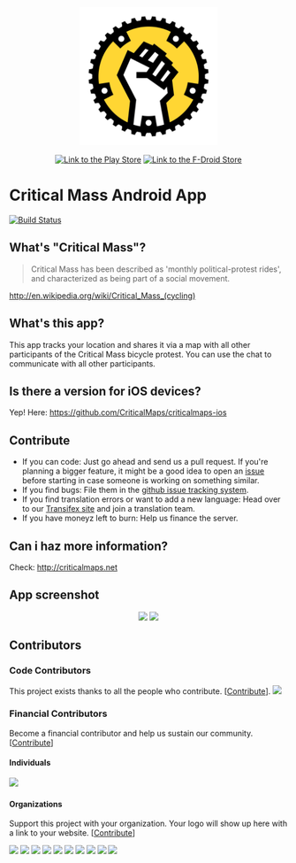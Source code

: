 <p align="center"><a href="https://www.criticalmaps.net"><img src="https://github.com/criticalmaps/criticalmaps-ios/blob/master/images/logo.png" width="250" /></a></p>

<p align="center">
<a title="Play Store Link" target="_blank" href="https://play.google.com/store/apps/details?id=de.stephanlindauer.criticalmaps"><img src="https://play.google.com/intl/en_us/badges/static/images/badges/en_badge_web_generic.png" width="170" alt="Link to the Play Store"/></a>
<a title="F-Droid Link" target="_blank" href="https://f-droid.org/repository/browse/?fdid=de.stephanlindauer.criticalmaps"><img src="https://f-droid.org/wiki/images/c/c4/F-Droid-button_available-on.png" width="170" alt="Link to the F-Droid Store"/></a>
</p>

# Critical Mass Android App

[![Build Status](https://travis-ci.org/criticalmaps/criticalmaps-android.svg)](https://travis-ci.org/criticalmaps/criticalmaps-android)

## What's "Critical Mass"?

>Critical Mass has been described as 'monthly political-protest rides', and characterized as being part of a social movement.

http://en.wikipedia.org/wiki/Critical_Mass_(cycling)

## What's this app?

This app tracks your location and shares it via a map with all other participants of the Critical Mass bicycle protest. You can use the chat to communicate with all other participants.

## Is there a version for iOS devices?

Yep! Here: https://github.com/CriticalMaps/criticalmaps-ios

## Contribute

*   If you can code: Just go ahead and send us a pull request. If you're planning a bigger feature, it might be a good idea to open an [issue](https://github.com/criticalmaps/criticalmaps-android/issues) before starting in case someone is working on something similar.
*   If you find bugs: File them in the [github issue tracking system](https://github.com/criticalmaps/criticalmaps-android/issues).
*   If you find translation errors or want to add a new language: Head over to our [Transifex site](https://www.transifex.com/criticalmaps/criticalmaps/) and join a translation team.
*   If you have moneyz left to burn: Help us finance the server.

## Can i haz more information?

Check: http://criticalmaps.net

## App screenshot

<p align="center">
<img src="https://raw.githubusercontent.com/criticalmaps/criticalmaps-android/master/Screenshot_1576339542.png" width="300" />
<img src="https://raw.githubusercontent.com/criticalmaps/criticalmaps-android/master/Screenshot_1576339557.png" width="300" />
</p>

## Contributors

### Code Contributors

This project exists thanks to all the people who contribute. [[Contribute](CONTRIBUTING.md)].
<a href="https://github.com/criticalmaps/criticalmaps-android/graphs/contributors"><img src="https://opencollective.com/criticalmaps/contributors.svg?width=890&button=false" /></a>

### Financial Contributors

Become a financial contributor and help us sustain our community. [[Contribute](https://opencollective.com/criticalmaps/contribute)]

#### Individuals

<a href="https://opencollective.com/criticalmaps"><img src="https://opencollective.com/criticalmaps/individuals.svg?width=890"></a>

#### Organizations

Support this project with your organization. Your logo will show up here with a link to your website. [[Contribute](https://opencollective.com/criticalmaps/contribute)]

<a href="https://opencollective.com/criticalmaps/organization/0/website"><img src="https://opencollective.com/criticalmaps/organization/0/avatar.svg"></a>
<a href="https://opencollective.com/criticalmaps/organization/1/website"><img src="https://opencollective.com/criticalmaps/organization/1/avatar.svg"></a>
<a href="https://opencollective.com/criticalmaps/organization/2/website"><img src="https://opencollective.com/criticalmaps/organization/2/avatar.svg"></a>
<a href="https://opencollective.com/criticalmaps/organization/3/website"><img src="https://opencollective.com/criticalmaps/organization/3/avatar.svg"></a>
<a href="https://opencollective.com/criticalmaps/organization/4/website"><img src="https://opencollective.com/criticalmaps/organization/4/avatar.svg"></a>
<a href="https://opencollective.com/criticalmaps/organization/5/website"><img src="https://opencollective.com/criticalmaps/organization/5/avatar.svg"></a>
<a href="https://opencollective.com/criticalmaps/organization/6/website"><img src="https://opencollective.com/criticalmaps/organization/6/avatar.svg"></a>
<a href="https://opencollective.com/criticalmaps/organization/7/website"><img src="https://opencollective.com/criticalmaps/organization/7/avatar.svg"></a>
<a href="https://opencollective.com/criticalmaps/organization/8/website"><img src="https://opencollective.com/criticalmaps/organization/8/avatar.svg"></a>
<a href="https://opencollective.com/criticalmaps/organization/9/website"><img src="https://opencollective.com/criticalmaps/organization/9/avatar.svg"></a>

